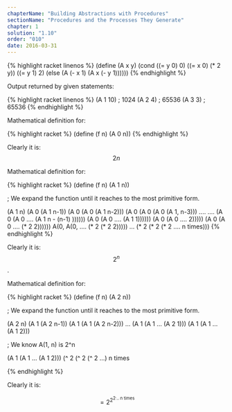 ```yaml
---
chapterName: "Building Abstractions with Procedures"
sectionName: "Procedures and the Processes They Generate"
chapter: 1
solution: "1.10"
order: "010"
date: 2016-03-31
---
```


{% highlight racket linenos %}
(define (A x y)
  (cond ((= y 0) 0)
        ((= x 0) (* 2 y))
        ((= y 1) 2)
        (else (A (- x 1)
                 (A x (- y 1))))))
{% endhighlight %}
                 
Output returned by given statements:

{% highlight racket linenos %}
(A 1 10)
; 1024
(A 2 4)
; 65536
(A 3 3)
; 65536
{% endhighlight %}

Mathematical definition for:

{% highlight racket %}
(define (f n) (A 0 n))
{% endhighlight %}

Clearly it is: $$ 2n $$



Mathematical definition for:

{% highlight racket %}
(define (f n) (A 1 n))

; We expand the function until it reaches to the most primitive form.

(A 1 n)
(A 0 (A 1 n-1))
(A 0 (A 0 (A 1 n-2)))
(A 0 (A 0 (A 0 (A 1, n-3)))
....
....
(A 0 (A 0 .... (A 1 n - (n-1) ))))))
(A 0 (A 0 .... (A 1 1))))))
(A 0 (A 0 .... 2)))))
(A 0 (A 0 .... (* 2 2))))))
A(0, A(0, .... (* 2 (* 2 2)))))
...
(* 2 (* 2 (* 2 .... n times)))
{% endhighlight %}

Clearly it is: $$ 2^n $$.



Mathematical definition for:

{% highlight racket %}
(define (f n) (A 2 n))

; We expand the function until it reaches to the most primitive form.

(A 2 n)
(A 1 (A 2 n-1))
(A 1 (A 1 (A 2 n-2)))
...
(A 1 (A 1 ... (A 2 1)))
(A 1 (A 1 ... (A 1 2)))

; We know A(1, n) is 2^n

(A 1 (A 1 ... (A 1 2)))
(^ 2 (^ 2 (^ 2 ...) n times

{% endhighlight %}


Clearly it is:     

$$ = 2^{2^{2^ ... \text{ n times}}} $$


 
                 
                 
